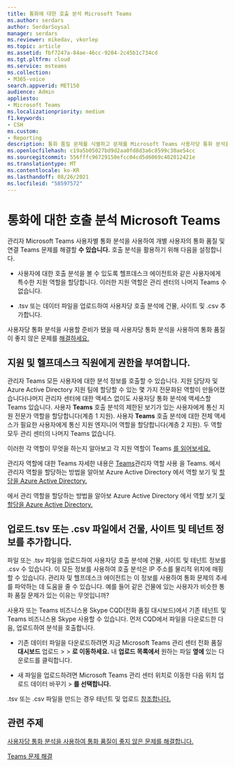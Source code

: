 ```yaml
---
title: 통화에 대한 호출 분석 Microsoft Teams
ms.author: serdars
author: SerdarSoysal
manager: serdars
ms.reviewer: mikedav, vkorlep
ms.topic: article
ms.assetid: fbf7247a-84ae-46cc-9204-2c45b1c734cd
ms.tgt.pltfrm: cloud
ms.service: msteams
ms.collection:
- M365-voice
search.appverid: MET150
audience: Admin
appliesto:
- Microsoft Teams
ms.localizationpriority: medium
f1.keywords:
- CSH
ms.custom:
- Reporting
description: 통화 품질 문제를 식별하고 문제를 Microsoft Teams 사용자당 통화 분석을 설정합니다.
ms.openlocfilehash: c19a5b05027bd9d2aa0fd8d3a6c8599c30ae54cc
ms.sourcegitcommit: 556fffc96729150efcc04cd5d6069c402012421e
ms.translationtype: MT
ms.contentlocale: ko-KR
ms.lasthandoff: 08/26/2021
ms.locfileid: "58597572"
---
```

# <a name="set-up-call-analytics-for-microsoft-teams"></a>통화에 대한 호출 분석 Microsoft Teams

관리자 Microsoft Teams 사용자별 통화 분석을 사용하여 개별 사용자의 통화 품질 및 연결 Teams 문제를 해결할 **수 있습니다.** 호출 분석을 활용하기 위해 다음을 설정합니다.
  
- 사용자에 대한 호출 분석을 볼 수 있도록 헬프데스크 에이전트와 같은 사용자에게 특수한 지원 역할을 할당합니다. 이러한 지원 역할은 관리 센터의 나머지 Teams 수 없습니다. 
    
- .tsv 또는 데이터 파일을 업로드하여 사용자당 호출 분석에 건물, 사이트 및 .csv 추가합니다.
    
사용자당 통화 분석을 사용할 준비가 됐을 때 사용자당 통화 분석을 사용하여 통화 품질이 좋지 않은 문제를 [해결하세요.](use-call-analytics-to-troubleshoot-poor-call-quality.md)
  
## <a name="give-permission-to-support-and-helpdesk-staff"></a>지원 및 헬프데스크 직원에게 권한을 부여합니다.

관리자 Teams 모든 사용자에 대한 분석 정보를 호출할 수 있습니다. 지원 담당자 및 Azure Active Directory 지원 팀에 할당할 수 있는 몇 가지 전문화된 역할이 만들어졌습니다(나머지 관리자 센터에 대한 액세스 없이도 사용자당 통화 분석에 액세스할 Teams 있습니다. 사용자 **Teams** 호출 분석의 제한된 보기가 있는 사용자에게 통신 지원 전문가 역할을 할당합니다(계층 1 지원). 사용자 **Teams** 호출 분석에 대한 전체 액세스가 필요한 사용자에게 통신 지원 엔지니어 역할을 할당합니다(계층 2 지원). 두 역할 모두 관리 센터의 나머지 Teams 없습니다.

이러한 각 역할이 무엇을 하는지 알아보고 각 지원 역할이 Teams [를 읽어보세요.](use-call-analytics-to-troubleshoot-poor-call-quality.md#what-does-each-teams-support-role-do)

관리자 역할에 대한 Teams 자세한 내용은 [Teams](using-admin-roles.md)관리자 역할 사용 을 Teams. 에서 관리자 역할을 할당하는 방법을 알아보 Azure Active Directory 에서 역할 보기 및 [할당을 Azure Active Directory.](/Azure/active-directory/users-groups-roles/directory-manage-roles-portal)

에서 관리 역할을 할당하는 방법을 알아보 Azure Active Directory 에서 역할 보기 [및 할당을 Azure Active Directory.](/azure/active-directory/users-groups-roles/directory-manage-roles-portal)

## <a name="upload-a-tsv-or-csv-file-to-add-building-site-and-tenant-information"></a>업로드.tsv 또는 .csv 파일에서 건물, 사이트 및 테넌트 정보를 추가합니다.

파일 또는 .tsv 파일을 업로드하여 사용자당 호출 분석에 건물, 사이트 및 테넌트 정보를 .csv 수 있습니다. 이 모든 정보를 사용하여 호출 분석은 IP 주소를 물리적 위치에 매핑할 수 있습니다. 관리자 및 헬프데스크 에이전트는 이 정보를 사용하여 통화 문제의 추세를 파악하는 데 도움을 줄 수 있습니다. 예를 들어 같은 건물에 있는 사용자가 비슷한 통화 품질 문제가 있는 이유는 무엇입니까? 

사용자 또는 Teams 비즈니스용 Skype CQD(전화 품질 대시보드)에서 기존 테넌트 및 Teams 비즈니스용 Skype 사용할 수 있습니다. 먼저 CQD에서 파일을 다운로드한 다음, 업로드하여 분석을 호출합니다. 

- 기존 데이터 파일을 다운로드하려면 지금 Microsoft Teams 관리 센터 전화 품질 **대시보드** 업로드  >    >  **로 이동하세요.** 내 **업로드 목록에서** 원하는 파일 **옆에** 있는 다운로드를 클릭합니다. 

- 새 파일을 업로드하려면 Microsoft Teams 관리 센터 위치로 이동한 다음 위치 업로드 데이터 바꾸기  >   **를 선택합니다.** 
  
.tsv 또는 .csv 파일을 만드는 경우 테넌트 및 업로드 [참조합니다.](CQD-upload-tenant-building-data.md)
  
## <a name="related-topics"></a>관련 주제

[사용자당 통화 분석을 사용하여 통화 품질이 좋지 않은 문제를 해결합니다.](use-call-analytics-to-troubleshoot-poor-call-quality.md)

[Teams 문제 해결](/MicrosoftTeams/troubleshoot/teams)